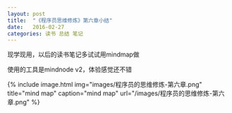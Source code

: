 ```yaml
---
layout: post
title:  "《程序员思维修炼》第六章小结"
date:   2016-02-27 
categories: 读书 总结 笔记
---
```


现学现用，以后的读书笔记多试试用mindmap做

使用的工具是mindnode v2，体验感觉还不错

{% include image.html
            img="images/程序员的思维修炼-第六章.png"
            title="mind map"
            caption="mind map"
            url="/images/程序员的思维修炼-第六章.png" %}

